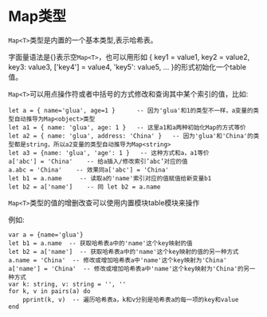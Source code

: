 # Map类型

`Map<T>`类型是内置的一个基本类型,表示哈希表。


字面量语法是{}表示空`Map<T>`，也可以用形如  { key1 = value1, key2 = value2, key3: value3, ['key4'] = value4, 'key5': value5, ... }的形式初始化一个table值。


`Map<T>`可以用点操作符或者中括号的方式修改和查询其中某个索引的值，比如:



    let a = { name='glua', age=1 }      -- 因为'glua'和1的类型不一样，a变量的类型自动推导为Map<object>类型
    let a1 = { name: 'glua', age: 1 }   -- 这里a1和a两种初始化Map的方式等价
    let a2 = { name: 'glua', address: 'China' }   -- 因为'glua'和'China'的类型都是string，所以a2变量的类型自动推导为Map<string>
    let a3 = {name: 'glua', 'age': 1 }   -- 这种方式和a，a1等价
    a['abc'] = 'China'    -- 给a插入/修改索引’abc’对应的值
    a.abc = 'China'    -- 效果同a['abc'] = 'China'
    let b1 = a.name     -- 读取a的'name'索引对应的值赋值给新变量b1
    let b2 = a['name']    -- 同 let b2 = a.name


`Map<T>`类型的值的增删改查可以使用内置模块table模块来操作

例如:



    var a = {name='glua'}
    let b1 = a.name  -- 获取哈希表a中的'name'这个key映射的值
    let b2 = a['name']  -- 获取哈希表a中的'name'这个key映射的值的另一种方式
    a.name = 'China'  -- 修改或增加哈希表a中'name'这个key映射为'China'
    a['name'] = 'China'  -- 修改或增加哈希表a中'name'这个key映射为'China'的另一种方式
    var k: string, v: string = '', ''
    for k, v in pairs(a) do
        pprint(k, v)  -- 遍历哈希表a，k和v分别是哈希表a的每一项的key和value
    end